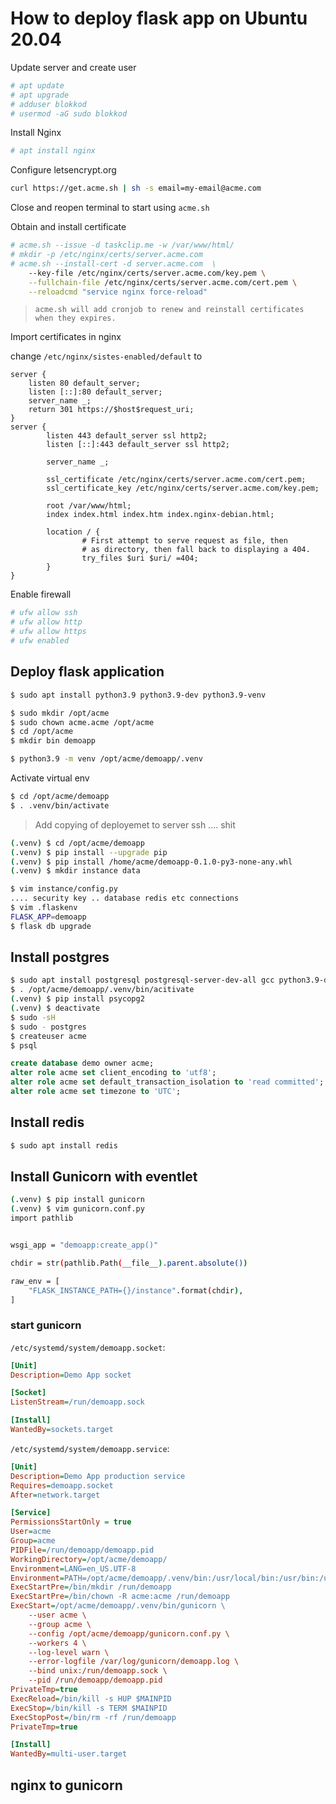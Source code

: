 # How to deploy flask app on Ubuntu 20.04

Update server and create user

``` bash
# apt update
# apt upgrade
# adduser blokkod
# usermod -aG sudo blokkod
```

Install Nginx

``` bash
# apt install nginx
```

Configure letsencrypt.org 

``` bash
curl https://get.acme.sh | sh -s email=my-email@acme.com	
```

Close and reopen terminal to start using ``acme.sh``

Obtain and install certificate

``` bash
# acme.sh --issue -d taskclip.me -w /var/www/html/
# mkdir -p /etc/nginx/certs/server.acme.com
# acme.sh --install-cert -d server.acme.com  \
    --key-file /etc/nginx/certs/server.acme.com/key.pem \
    --fullchain-file /etc/nginx/certs/server.acme.com/cert.pem \
    --reloadcmd "service nginx force-reload"
```

> ```shell-session
> acme.sh will add cronjob to renew and reinstall certificates when they expires.
> ```

Import certificates in nginx

change ``/etc/nginx/sistes-enabled/default`` to

``` nginx
server {
    listen 80 default_server;
    listen [::]:80 default_server;
    server_name _;
    return 301 https://$host$request_uri;
}
server {
        listen 443 default_server ssl http2;
        listen [::]:443 default_server ssl http2;

        server_name _;

        ssl_certificate /etc/nginx/certs/server.acme.com/cert.pem;
        ssl_certificate_key /etc/nginx/certs/server.acme.com/key.pem;

        root /var/www/html;
        index index.html index.htm index.nginx-debian.html;

        location / {
                # First attempt to serve request as file, then
                # as directory, then fall back to displaying a 404.
                try_files $uri $uri/ =404;
        }
}
```

Enable firewall

``` bash
# ufw allow ssh
# ufw allow http
# ufw allow https
# ufw enabled
```

## Deploy flask application

``` bash
$ sudo apt install python3.9 python3.9-dev python3.9-venv
```



``` bash
$ sudo mkdir /opt/acme
$ sudo chown acme.acme /opt/acme
$ cd /opt/acme
$ mkdir bin demoapp
```



``` bash
$ python3.9 -m venv /opt/acme/demoapp/.venv
```

Activate virtual env

```bash
$ cd /opt/acme/demoapp
$ . .venv/bin/activate
```

> Add copying of deployemet to server ssh .... shit

``` bash
(.venv) $ cd /opt/acme/demoapp
(.venv) $ pip install --upgrade pip
(.venv) $ pip install /home/acme/demoapp-0.1.0-py3-none-any.whl
(.venv) $ mkdir instance data
```



``` bash
$ vim instance/config.py 
.... security key .. database redis etc connections 
$ vim .flaskenv
FLASK_APP=demoapp
$ flask db upgrade
```





## Install postgres

``` bash
$ sudo apt install postgresql postgresql-server-dev-all gcc python3.9-dev python3-psycopg2
$ . /opt/acme/demoapp/.venv/bin/acitivate
(.venv) $ pip install psycopg2
(.venv) $ deactivate
$ sudo -sH
$ sudo - postgres
$ createuser acme
$ psql
```





``` sql
create database demo owner acme;
alter role acme set client_encoding to 'utf8';
alter role acme set default_transaction_isolation to 'read committed';
alter role acme set timezone to 'UTC';
```

## Install redis

``` bash
$ sudo apt install redis
```

## Install Gunicorn with eventlet

``` bash
(.venv) $ pip install gunicorn
(.venv) $ vim gunicorn.conf.py
import pathlib


wsgi_app = "demoapp:create_app()"

chdir = str(pathlib.Path(__file__).parent.absolute())

raw_env = [
    "FLASK_INSTANCE_PATH={}/instance".format(chdir),
]
```

### start gunicorn

`/etc/systemd/system/demoapp.socket`:

``` ini
[Unit]
Description=Demo App socket    

[Socket]
ListenStream=/run/demoapp.sock

[Install]
WantedBy=sockets.target
```

`/etc/systemd/system/demoapp.service`:

```ini
[Unit]
Description=Demo App production service
Requires=demoapp.socket
After=network.target

[Service]
PermissionsStartOnly = true
User=acme
Group=acme
PIDFile=/run/demoapp/demoapp.pid
WorkingDirectory=/opt/acme/demoapp/
Environment=LANG=en_US.UTF-8
Environment=PATH=/opt/acme/demoapp/.venv/bin:/usr/local/bin:/usr/bin:/usr/local/sbin:/usr/sbin
ExecStartPre=/bin/mkdir /run/demoapp
ExecStartPre=/bin/chown -R acme:acme /run/demoapp
ExecStart=/opt/acme/demoapp/.venv/bin/gunicorn \
	--user acme \
	--group acme \
	--config /opt/acme/demoapp/gunicorn.conf.py \
	--workers 4 \
	--log-level warn \
	--error-logfile /var/log/gunicorn/demoapp.log \
	--bind unix:/run/demoapp.sock \
	--pid /run/demoapp/demoapp.pid 
PrivateTmp=true
ExecReload=/bin/kill -s HUP $MAINPID
ExecStop=/bin/kill -s TERM $MAINPID
ExecStopPost=/bin/rm -rf /run/demoapp
PrivateTmp=true

[Install]
WantedBy=multi-user.target
```

## nginx to gunicorn


